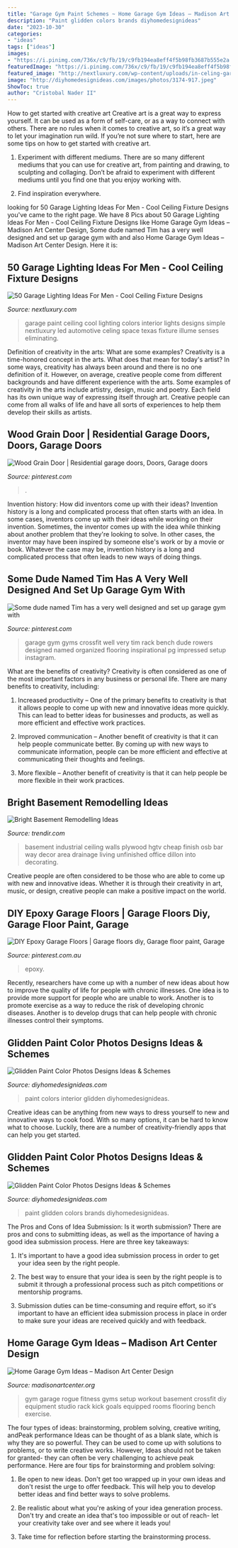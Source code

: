 ```yaml
---
title: "Garage Gym Paint Schemes ~ Home Garage Gym Ideas – Madison Art Center Design"
description: "Paint glidden colors brands diyhomedesignideas"
date: "2023-10-30"
categories:
- "ideas"
tags: ["ideas"]
images:
- "https://i.pinimg.com/736x/c9/fb/19/c9fb194ea8eff4f5b98fb3687b555e2a.jpg"
featuredImage: "https://i.pinimg.com/736x/c9/fb/19/c9fb194ea8eff4f5b98fb3687b555e2a.jpg"
featured_image: "http://nextluxury.com/wp-content/uploads/in-celing-garage-lights-led-bulbs.jpg"
image: "http://diyhomedesignideas.com/images/photos/3174-917.jpeg"
ShowToc: true
author: "Cristobal Nader II"
---
```



How to get started with creative art
Creative art is a great way to express yourself. It can be used as a form of self-care, or as a way to connect with others. There are no rules when it comes to creative art, so it’s a great way to let your imagination run wild. If you’re not sure where to start, here are some tips on how to get started with creative art.
1. Experiment with different mediums. There are so many different mediums that you can use for creative art, from painting and drawing, to sculpting and collaging. Don’t be afraid to experiment with different mediums until you find one that you enjoy working with.

2. Find inspiration everywhere.

	

		
looking for 50 Garage Lighting Ideas For Men - Cool Ceiling Fixture Designs you've came to the right page. We have 8 Pics about 50 Garage Lighting Ideas For Men - Cool Ceiling Fixture Designs like Home Garage Gym Ideas – Madison Art Center Design, Some dude named Tim has a very well designed and set up garage gym with and also Home Garage Gym Ideas – Madison Art Center Design. Here it is:
		
    
## 50 Garage Lighting Ideas For Men - Cool Ceiling Fixture Designs

<img loading=lazy src="http://nextluxury.com/wp-content/uploads/in-celing-garage-lights-led-bulbs.jpg" onerror="this.onerror=null;this.src='https://tse4.mm.bing.net/th?id=OIP.j6jlXjbzIpsdoA2n_BlrrwHaE8&amp;pid=15.1';" alt="50 Garage Lighting Ideas For Men - Cool Ceiling Fixture Designs">

_Source: nextluxury.com_

>garage paint ceiling cool lighting colors interior lights designs simple nextluxury led automotive celing space texas fixture illume senses eliminating. 

	

Definition of creativity in the arts: What are some examples?
Creativity is a time-honored concept in the arts. What does that mean for today's artist? In some ways, creativity has always been around and there is no one definition of it. However, on average, creative people come from different backgrounds and have different experience with the arts. 
Some examples of creativity in the arts include artistry, design, music and poetry. Each field has its own unique way of expressing itself through art. Creative people can come from all walks of life and have all sorts of experiences to help them develop their skills as artists.

    
## Wood Grain Door | Residential Garage Doors, Doors, Garage Doors

<img loading=lazy src="https://i.pinimg.com/736x/c9/fb/19/c9fb194ea8eff4f5b98fb3687b555e2a.jpg" onerror="this.onerror=null;this.src='https://tse1.mm.bing.net/th?id=OIP.Rq6zSbeIJt1-AW2eBVB5rAHaFj&amp;pid=15.1';" alt="Wood Grain Door | Residential garage doors, Doors, Garage doors">

_Source: pinterest.com_

>. 

	

Invention history: How did inventors come up with their ideas?
Invention history is a long and complicated process that often starts with an idea. In some cases, inventors come up with their ideas while working on their invention. Sometimes, the inventor comes up with the idea while thinking about another problem that they're looking to solve. In other cases, the inventor may have been inspired by someone else's work or by a movie or book. Whatever the case may be, invention history is a long and complicated process that often leads to new ways of doing things.

    
## Some Dude Named Tim Has A Very Well Designed And Set Up Garage Gym With

<img loading=lazy src="https://s-media-cache-ak0.pinimg.com/736x/08/a6/eb/08a6ebdba1d32abaf48c7340d63487e4.jpg" onerror="this.onerror=null;this.src='https://tse1.mm.bing.net/th?id=OIP.ZboG1fXYTV_OPW3RCdsjmwHaFj&amp;pid=15.1';" alt="Some dude named Tim has a very well designed and set up garage gym with">

_Source: pinterest.com_

>garage gym gyms crossfit well very tim rack bench dude rowers designed named organized flooring inspirational pg impressed setup instagram. 

	

What are the benefits of creativity?
Creativity is often considered as one of the most important factors in any business or personal life. There are many benefits to creativity, including: 
1. Increased productivity – One of the primary benefits to creativity is that it allows people to come up with new and innovative ideas more quickly. This can lead to better ideas for businesses and products, as well as more efficient and effective work practices.

2. Improved communication – Another benefit of creativity is that it can help people communicate better. By coming up with new ways to communicate information, people can be more efficient and effective at communicating their thoughts and feelings.

3. More flexible – Another benefit of creativity is that it can help people be more flexible in their work practices.

    
## Bright Basement Remodelling Ideas

<img loading=lazy src="https://cdn.trendir.com/wp-content/uploads/2016/08/turn-the-basement-into-an-office-900x598.jpg" onerror="this.onerror=null;this.src='https://tse2.mm.bing.net/th?id=OIP.5L1YGVhAMfdge82MlK0FAAHaE6&amp;pid=15.1';" alt="Bright Basement Remodelling Ideas">

_Source: trendir.com_

>basement industrial ceiling walls plywood hgtv cheap finish osb bar way decor area drainage living unfinished office dillon into decorating. 

	

Creative people are often considered to be those who are able to come up with new and innovative ideas. Whether it is through their creativity in art, music, or design, creative people can make a positive impact on the world.

    
## DIY Epoxy Garage Floors | Garage Floors Diy, Garage Floor Paint, Garage

<img loading=lazy src="https://i.pinimg.com/736x/fa/a2/99/faa299a06a39ddf2a17d780b6e67073d.jpg" onerror="this.onerror=null;this.src='https://tse3.mm.bing.net/th?id=OIP.CfaAwEPeFerWJPRfO0edzQHaJQ&amp;pid=15.1';" alt="DIY Epoxy Garage Floors | Garage floors diy, Garage floor paint, Garage">

_Source: pinterest.com.au_

>epoxy. 

	

Recently, researchers have come up with a number of new ideas about how to improve the quality of life for people with chronic illnesses. One idea is to provide more support for people who are unable to work. Another is to promote exercise as a way to reduce the risk of developing chronic diseases. Another is to develop drugs that can help people with chronic illnesses control their symptoms.

    
## Glidden Paint Color Photos Designs Ideas &amp; Schemes

<img loading=lazy src="http://diyhomedesignideas.com/images/photos/3102-917.jpeg" onerror="this.onerror=null;this.src='https://tse3.mm.bing.net/th?id=OIP.OpcwmHAMysrbfPOfVT8VGwHaE7&amp;pid=15.1';" alt="Glidden Paint Color Photos Designs Ideas &amp; Schemes">

_Source: diyhomedesignideas.com_

>paint colors interior glidden diyhomedesignideas. 

	

Creative ideas can be anything from new ways to dress yourself to new and innovative ways to cook food. With so many options, it can be hard to know what to choose. Luckily, there are a number of creativity-friendly apps that can help you get started.

    
## Glidden Paint Color Photos Designs Ideas &amp; Schemes

<img loading=lazy src="http://diyhomedesignideas.com/images/photos/3174-917.jpeg" onerror="this.onerror=null;this.src='https://tse2.mm.bing.net/th?id=OIP.VYokN9Wxvd7YcaSzKQbBGwHaE7&amp;pid=15.1';" alt="Glidden Paint Color Photos Designs Ideas &amp; Schemes">

_Source: diyhomedesignideas.com_

>paint glidden colors brands diyhomedesignideas. 

	

The Pros and Cons of Idea Submission: Is it worth submission?
There are pros and cons to submitting ideas, as well as the importance of having a good idea submission process. Here are three key takeaways:
1. It's important to have a good idea submission process in order to get your idea seen by the right people.

2. The best way to ensure that your idea is seen by the right people is to submit it through a professional process such as pitch competitions or mentorship programs.

3. Submission duties can be time-consuming and require effort, so it's important to have an efficient idea submission process in place in order to make sure your ideas are received quickly and with feedback.

    
## Home Garage Gym Ideas – Madison Art Center Design

<img loading=lazy src="https://www.madisonartcenter.org/wp-content/uploads/2018/08/garage-gym-setup-ideas.jpg" onerror="this.onerror=null;this.src='https://tse3.mm.bing.net/th?id=OIP.WvfEkTh0fw5E7J7tRC21UgHaFh&amp;pid=15.1';" alt="Home Garage Gym Ideas – Madison Art Center Design">

_Source: madisonartcenter.org_

>gym garage rogue fitness gyms setup workout basement crossfit diy equipment studio rack kick goals equipped rooms flooring bench exercise. 

	

The four types of ideas: brainstorming, problem solving, creative writing, andPeak performance
Ideas can be thought of as a blank slate, which is why they are so powerful. They can be used to come up with solutions to problems, or to write creative works. However, Ideas should not be taken for granted- they can often be very challenging to achieve peak performance. Here are four tips for brainstorming and problem solving:
1. Be open to new ideas. Don't get too wrapped up in your own ideas and don't resist the urge to offer feedback. This will help you to develop better ideas and find better ways to solve problems.

2. Be realistic about what you're asking of your idea generation process. Don't try and create an idea that's too impossible or out of reach- let your creativity take over and see where it leads you!

3. Take time for reflection before starting the brainstorming process.


